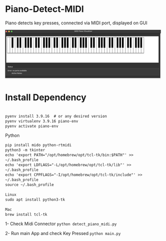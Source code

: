 # Piano-Detect-MIDI

Piano detects key presses, connected via MIDI port, displayed on GUI

![alt text](Screenshot.png)

# Install Dependency

```

pyenv install 3.9.16  # or any desired version
pyenv virtualenv 3.9.16 piano-env
pyenv activate piano-env

```

Python

```
pip install mido python-rtmidi
python3 -m tkinter
echo 'export PATH="/opt/homebrew/opt/tcl-tk/bin:$PATH"' >> ~/.bash_profile
echo 'export LDFLAGS="-L/opt/homebrew/opt/tcl-tk/lib"' >> ~/.bash_profile
echo 'export CPPFLAGS="-I/opt/homebrew/opt/tcl-tk/include"' >> ~/.bash_profile
source ~/.bash_profile

Linux
sudo apt install python3-tk

Mac
brew install tcl-tk
```

1- Check Midi Connector
`python detect_piano_midi.py`

2- Run main App and check Key Pressed
`python main.py`

